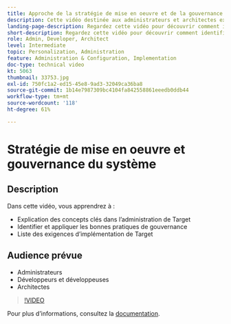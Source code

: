 ```yaml
---
title: Approche de la stratégie de mise en oeuvre et de la gouvernance du système
description: Cette vidéo destinée aux administrateurs et architectes explique en détail les concepts clés de lʼadministration et de la mise en œuvre dʼAdobe Target. Regardez cette vidéo pour découvrir comment identifier et appliquer les bonnes pratiques de gouvernance et répertorier les exigences en matière de mise en œuvre de Target.
landing-page-description: Regardez cette vidéo pour découvrir comment identifier et appliquer les bonnes pratiques de gouvernance et répertorier les exigences en matière de mise en œuvre de Target.
short-description: Regardez cette vidéo pour découvrir comment identifier et appliquer les bonnes pratiques de gouvernance et répertorier les exigences en matière de mise en œuvre de Target.
role: Admin, Developer, Architect
level: Intermediate
topic: Personalization, Administration
feature: Administration & Configuration, Implementation
doc-type: technical video
kt: 5063
thumbnail: 33753.jpg
exl-id: 750fc1a2-ed15-45e8-9ad3-32049ca36ba8
source-git-commit: 1b14e7987309bc4104fa842558861eeedb0ddb44
workflow-type: tm+mt
source-wordcount: '118'
ht-degree: 61%

---
```


# Stratégie de mise en oeuvre et gouvernance du système

## Description

Dans cette vidéo, vous apprendrez à :

* Explication des concepts clés dans l’administration de Target
* Identifier et appliquer les bonnes pratiques de gouvernance
* Liste des exigences d’implémentation de Target

## Audience prévue

* Administrateurs
* Développeurs et développeuses
* Architectes

>[!VIDEO](https://video.tv.adobe.com/v/33753/?quality=12)

Pour plus d’informations, consultez la [documentation](https://experienceleague.adobe.com/docs/target/using/administer/administrating-target.html?lang=en).
